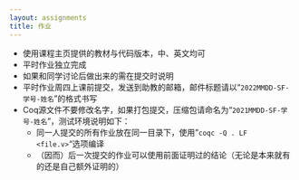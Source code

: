```yaml
---
layout: assignments
title: 作业
---
```


- 使用课程主页提供的教材与代码版本，中、英文均可
- 平时作业独立完成
- 如果和同学讨论后做出来的需在提交时说明
- 平时作业周四上课前提交，发送到助教的邮箱，邮件标题请以“`2022MMDD-SF-学号-姓名`”的格式书写
- Coq源文件不要修改名字，如果打包提交，压缩包请命名为“`2021MMDD-SF-学号-姓名`”，测试环境说明如下：
  - 同一人提交的所有作业放在同一目录下，使用”`coqc -Q . LF <file.v>`“选项编译
  - （因而）后一次提交的作业可以使用前面证明过的结论（无论是本来就有的还是自己额外证明的）
